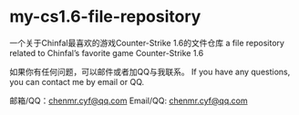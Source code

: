 # my-cs1.6-file-repository

一个关于Chinfal最喜欢的游戏Counter-Strike 1.6的文件仓库
a file repository related to Chinfal’s favorite game Counter-Strike 1.6

如果你有任何问题，可以邮件或者加QQ与我联系。
If you have any questions, you can contact me by email or QQ.

邮箱/QQ：chenmr.cyf@qq.com
Email/QQ: chenmr.cyf@qq.com

